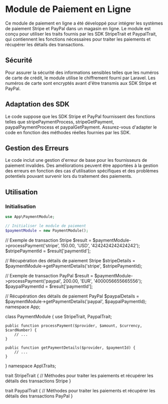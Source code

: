 # Module de Paiement en Ligne

Ce module de paiement en ligne a été développé pour intégrer les systèmes de paiement Stripe et PayPal dans un magasin en ligne. Le module est conçu pour utiliser les traits fournis par les SDK StripeTrait et PaypalTrait, qui contiennent les fonctions nécessaires pour traiter les paiements et récupérer les détails des transactions.

## Sécurité

Pour assurer la sécurité des informations sensibles telles que les numéros de carte de crédit, le module utilise le chiffrement fourni par Laravel. Les numéros de carte sont encryptés avant d'être transmis aux SDK Stripe et PayPal.

## Adaptation des SDK

Le code suppose que les SDK Stripe et PayPal fournissent des fonctions telles que stripePaymentProcess, stripeGetPayment, paypalPaymentProcess et paypalGetPayment. Assurez-vous d'adapter le code en fonction des méthodes réelles fournies par les SDK.

## Gestion des Erreurs

Le code inclut une gestion d'erreur de base pour les fournisseurs de paiement invalides. Des améliorations peuvent être apportées à la gestion des erreurs en fonction des cas d'utilisation spécifiques et des problèmes potentiels pouvant survenir lors du traitement des paiements.

## Utilisation

### Initialisation

```php
use App\PaymentModule;

// Initialiser le module de paiement
$paymentModule = new PaymentModule();
```

// Exemple de transaction Stripe
$result = $paymentModule->processPayment('stripe', 150.00, 'USD', '4242424242424242');
$stripePaymentId = $result['paymentId'];

// Récupération des détails de paiement Stripe
$stripeDetails = $paymentModule->getPaymentDetails('stripe', $stripePaymentId);

// Exemple de transaction PayPal
$result = $paymentModule->processPayment('paypal', 200.00, 'EUR', '4000056655665556');
$paypalPaymentId = $result['paymentId'];

// Récupération des détails de paiement PayPal
$paypalDetails = $paymentModule->getPaymentDetails('paypal', $paypalPaymentId);
namespace App;

class PaymentModule {
use StripeTrait, PaypalTrait;

    public function processPayment($provider, $amount, $currency, $cardNumber) {
        // ...
    }

    public function getPaymentDetails($provider, $paymentId) {
        // ...
    }

}
namespace App\Traits;

trait StripeTrait {
// Méthodes pour traiter les paiements et récupérer les détails des transactions Stripe
}

trait PaypalTrait {
// Méthodes pour traiter les paiements et récupérer les détails des transactions PayPal
}
